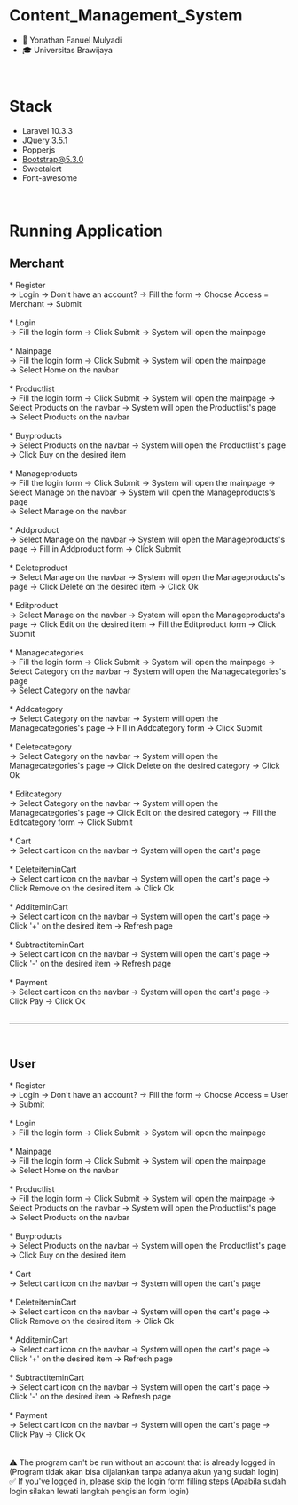 # Content_Management_System

- 👨 Yonathan Fanuel Mulyadi
- 🎓 Universitas Brawijaya

<br>

# Stack
- Laravel 10.3.3
- JQuery 3.5.1
- Popperjs
- Bootstrap@5.3.0
- Sweetalert
- Font-awesome

<br>

# Running Application
<h2>Merchant</h2>
* Register
<br>
-> Login -> Don't have an account? -> Fill the form -> Choose Access = Merchant -> Submit 
<br>
<br>
* Login
<br>
-> Fill the login form -> Click Submit -> System will open the mainpage
<br>
<br>
* Mainpage
<br>
-> Fill the login form -> Click Submit -> System will open the mainpage
<br>
-> Select Home on the navbar
<br>
<br>
* Productlist
<br>
-> Fill the login form -> Click Submit -> System will open the mainpage -> Select Products on the navbar -> System will open the Productlist's page
<br>
-> Select Products on the navbar
<br>
<br>
* Buyproducts
<br>
-> Select Products on the navbar -> System will open the Productlist's page -> Click Buy on the desired item
<br>
<br>
* Manageproducts
<br>
-> Fill the login form -> Click Submit -> System will open the mainpage -> Select Manage on the navbar -> System will open the Manageproducts's page
<br>
-> Select Manage on the navbar
<br>
<br>
* Addproduct
<br>
-> Select Manage on the navbar -> System will open the Manageproducts's page -> Fill in Addproduct form -> Click Submit
<br>
<br>
* Deleteproduct
<br>
-> Select Manage on the navbar -> System will open the Manageproducts's page -> Click Delete on the desired item -> Click Ok
<br>
<br>
* Editproduct
<br>
-> Select Manage on the navbar -> System will open the Manageproducts's page -> Click Edit on the desired item -> Fill the Editproduct form -> Click Submit
<br>
<br>
* Managecategories
<br>
-> Fill the login form -> Click Submit -> System will open the mainpage -> Select Category on the navbar -> System will open the Managecategories's page
<br>
-> Select Category on the navbar
<br>
<br>
* Addcategory
<br>
-> Select Category on the navbar -> System will open the Managecategories's page -> Fill in Addcategory form -> Click Submit
<br>
<br>
* Deletecategory
<br>
-> Select Category on the navbar -> System will open the Managecategories's page -> Click Delete on the desired category -> Click Ok
<br>
<br>
* Editcategory
<br>
-> Select Category on the navbar -> System will open the Managecategories's page -> Click Edit on the desired category -> Fill the Editcategory form -> Click Submit
<br>
<br>
* Cart
<br>
-> Select cart icon on the navbar -> System will open the cart's page
<br>
<br>
* DeleteiteminCart
<br>
-> Select cart icon on the navbar -> System will open the cart's page -> Click Remove on the desired item -> Click Ok
<br>
<br>
* AdditeminCart
<br>
-> Select cart icon on the navbar -> System will open the cart's page -> Click '+' on the desired item -> Refresh page
<br>
<br>
* SubtractiteminCart
<br>
-> Select cart icon on the navbar -> System will open the cart's page -> Click '-' on the desired item -> Refresh page
<br>
<br>
* Payment
<br>
-> Select cart icon on the navbar -> System will open the cart's page -> Click Pay -> Click Ok
<br>
<br>
<hr>
<br>
<h2>User</h2>
* Register
<br>
-> Login -> Don't have an account? -> Fill the form -> Choose Access = User -> Submit 
<br>
<br>
* Login
<br>
-> Fill the login form -> Click Submit -> System will open the mainpage
<br>
<br>
* Mainpage
<br>
-> Fill the login form -> Click Submit -> System will open the mainpage
<br>
-> Select Home on the navbar
<br>
<br>
* Productlist
<br>
-> Fill the login form -> Click Submit -> System will open the mainpage -> Select Products on the navbar -> System will open the Productlist's page
<br>
-> Select Products on the navbar
<br>
<br>
* Buyproducts
<br>
-> Select Products on the navbar -> System will open the Productlist's page -> Click Buy on the desired item
<br>
<br>
* Cart
<br>
-> Select cart icon on the navbar -> System will open the cart's page
<br>
<br>
* DeleteiteminCart
<br>
-> Select cart icon on the navbar -> System will open the cart's page -> Click Remove on the desired item -> Click Ok
<br>
<br>
* AdditeminCart
<br>
-> Select cart icon on the navbar -> System will open the cart's page -> Click '+' on the desired item -> Refresh page
<br>
<br>
* SubtractiteminCart
<br>
-> Select cart icon on the navbar -> System will open the cart's page -> Click '-' on the desired item -> Refresh page
<br>
<br>
* Payment
<br>
-> Select cart icon on the navbar -> System will open the cart's page -> Click Pay -> Click Ok
<br>
<br>

<br>
⚠️ The program can't be run without an account that is already logged in (Program tidak akan bisa dijalankan tanpa adanya akun yang sudah login)
<br>
✅ If you've logged in, please skip the login form filling steps (Apabila sudah login silakan lewati langkah pengisian form login)
